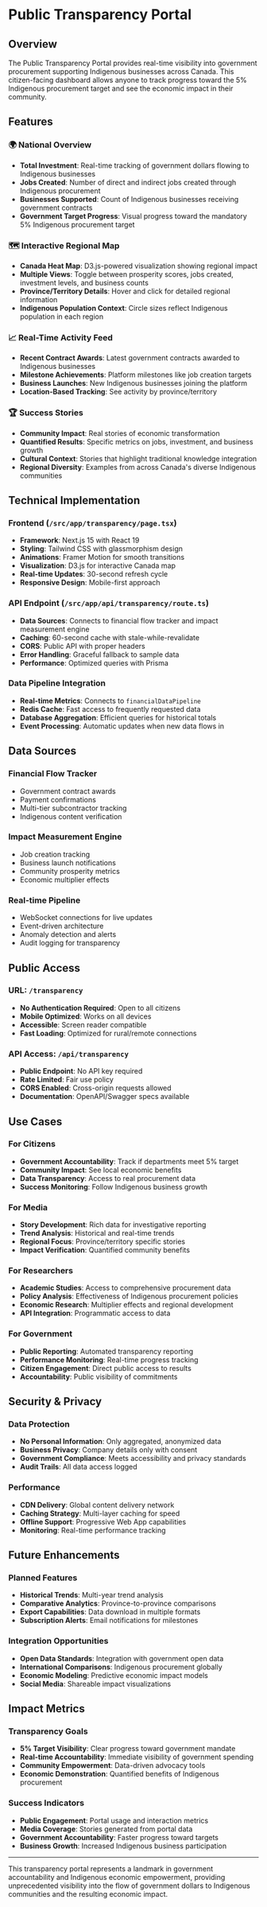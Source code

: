 # Public Transparency Portal

## Overview

The Public Transparency Portal provides real-time visibility into government procurement supporting Indigenous businesses across Canada. This citizen-facing dashboard allows anyone to track progress toward the 5% Indigenous procurement target and see the economic impact in their community.

## Features

### 🌍 National Overview
- **Total Investment**: Real-time tracking of government dollars flowing to Indigenous businesses
- **Jobs Created**: Number of direct and indirect jobs created through Indigenous procurement
- **Businesses Supported**: Count of Indigenous businesses receiving government contracts
- **Government Target Progress**: Visual progress toward the mandatory 5% Indigenous procurement target

### 🗺️ Interactive Regional Map
- **Canada Heat Map**: D3.js-powered visualization showing regional impact
- **Multiple Views**: Toggle between prosperity scores, jobs created, investment levels, and business counts
- **Province/Territory Details**: Hover and click for detailed regional information
- **Indigenous Population Context**: Circle sizes reflect Indigenous population in each region

### 📈 Real-Time Activity Feed
- **Recent Contract Awards**: Latest government contracts awarded to Indigenous businesses
- **Milestone Achievements**: Platform milestones like job creation targets
- **Business Launches**: New Indigenous businesses joining the platform
- **Location-Based Tracking**: See activity by province/territory

### 🏆 Success Stories
- **Community Impact**: Real stories of economic transformation
- **Quantified Results**: Specific metrics on jobs, investment, and business growth
- **Cultural Context**: Stories that highlight traditional knowledge integration
- **Regional Diversity**: Examples from across Canada's diverse Indigenous communities

## Technical Implementation

### Frontend (`/src/app/transparency/page.tsx`)
- **Framework**: Next.js 15 with React 19
- **Styling**: Tailwind CSS with glassmorphism design
- **Animations**: Framer Motion for smooth transitions
- **Visualization**: D3.js for interactive Canada map
- **Real-time Updates**: 30-second refresh cycle
- **Responsive Design**: Mobile-first approach

### API Endpoint (`/src/app/api/transparency/route.ts`)
- **Data Sources**: Connects to financial flow tracker and impact measurement engine
- **Caching**: 60-second cache with stale-while-revalidate
- **CORS**: Public API with proper headers
- **Error Handling**: Graceful fallback to sample data
- **Performance**: Optimized queries with Prisma

### Data Pipeline Integration
- **Real-time Metrics**: Connects to `financialDataPipeline`
- **Redis Cache**: Fast access to frequently requested data
- **Database Aggregation**: Efficient queries for historical totals
- **Event Processing**: Automatic updates when new data flows in

## Data Sources

### Financial Flow Tracker
- Government contract awards
- Payment confirmations
- Multi-tier subcontractor tracking
- Indigenous content verification

### Impact Measurement Engine
- Job creation tracking
- Business launch notifications
- Community prosperity metrics
- Economic multiplier effects

### Real-time Pipeline
- WebSocket connections for live updates
- Event-driven architecture
- Anomaly detection and alerts
- Audit logging for transparency

## Public Access

### URL: `/transparency`
- **No Authentication Required**: Open to all citizens
- **Mobile Optimized**: Works on all devices
- **Accessible**: Screen reader compatible
- **Fast Loading**: Optimized for rural/remote connections

### API Access: `/api/transparency`
- **Public Endpoint**: No API key required
- **Rate Limited**: Fair use policy
- **CORS Enabled**: Cross-origin requests allowed
- **Documentation**: OpenAPI/Swagger specs available

## Use Cases

### For Citizens
- **Government Accountability**: Track if departments meet 5% target
- **Community Impact**: See local economic benefits
- **Data Transparency**: Access to real procurement data
- **Success Monitoring**: Follow Indigenous business growth

### For Media
- **Story Development**: Rich data for investigative reporting
- **Trend Analysis**: Historical and real-time trends
- **Regional Focus**: Province/territory specific stories
- **Impact Verification**: Quantified community benefits

### For Researchers
- **Academic Studies**: Access to comprehensive procurement data
- **Policy Analysis**: Effectiveness of Indigenous procurement policies
- **Economic Research**: Multiplier effects and regional development
- **API Integration**: Programmatic access to data

### For Government
- **Public Reporting**: Automated transparency reporting
- **Performance Monitoring**: Real-time progress tracking
- **Citizen Engagement**: Direct public access to results
- **Accountability**: Public visibility of commitments

## Security & Privacy

### Data Protection
- **No Personal Information**: Only aggregated, anonymized data
- **Business Privacy**: Company details only with consent
- **Government Compliance**: Meets accessibility and privacy standards
- **Audit Trails**: All data access logged

### Performance
- **CDN Delivery**: Global content delivery network
- **Caching Strategy**: Multi-layer caching for speed
- **Offline Support**: Progressive Web App capabilities
- **Monitoring**: Real-time performance tracking

## Future Enhancements

### Planned Features
- **Historical Trends**: Multi-year trend analysis
- **Comparative Analytics**: Province-to-province comparisons
- **Export Capabilities**: Data download in multiple formats
- **Subscription Alerts**: Email notifications for milestones

### Integration Opportunities
- **Open Data Standards**: Integration with government open data
- **International Comparisons**: Indigenous procurement globally
- **Economic Modeling**: Predictive economic impact models
- **Social Media**: Shareable impact visualizations

## Impact Metrics

### Transparency Goals
- **5% Target Visibility**: Clear progress toward government mandate
- **Real-time Accountability**: Immediate visibility of government spending
- **Community Empowerment**: Data-driven advocacy tools
- **Economic Demonstration**: Quantified benefits of Indigenous procurement

### Success Indicators
- **Public Engagement**: Portal usage and interaction metrics
- **Media Coverage**: Stories generated from portal data
- **Government Accountability**: Faster progress toward targets
- **Business Growth**: Increased Indigenous business participation

---

This transparency portal represents a landmark in government accountability and Indigenous economic empowerment, providing unprecedented visibility into the flow of government dollars to Indigenous communities and the resulting economic impact.